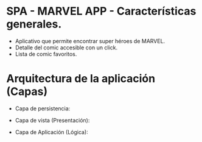 # SPA - MARVEL APP - Características generales.

- Aplicativo que permite encontrar super héroes de MARVEL.
- Detalle del comic accesible con un click.
- Lista de comic favoritos.


# Arquitectura de la aplicación (Capas) 

- Capa de persistencia:

- Capa de vista (Presentación):

- Capa de Aplicación (Lógica):

